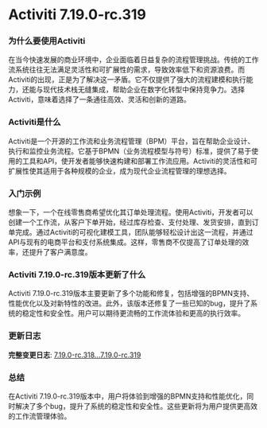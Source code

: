 # Activiti 7.19.0-rc.319
### 为什么要使用Activiti

在当今快速发展的商业环境中，企业面临着日益复杂的流程管理挑战。传统的工作流系统往往无法满足灵活性和可扩展性的需求，导致效率低下和资源浪费。而Activiti的出现，正是为了解决这一矛盾。它不仅提供了强大的流程建模和执行能力，还能与现代技术栈无缝集成，帮助企业在数字化转型中保持竞争力。选择Activiti，意味着选择了一条通往高效、灵活和创新的道路。

### Activiti是什么

Activiti是一个开源的工作流和业务流程管理（BPM）平台，旨在帮助企业设计、执行和监控业务流程。它基于BPMN（业务流程模型与符号）标准，提供了易于使用的工具和API，使开发者能够快速构建和部署工作流应用。Activiti的灵活性和可扩展性使其适用于各种规模的企业，成为现代企业流程管理的理想选择。

### 入门示例

想象一下，一个在线零售商希望优化其订单处理流程。使用Activiti，开发者可以创建一个工作流，从客户下单开始，经过库存检查、支付处理、发货安排，直到订单完成。通过Activiti的可视化建模工具，团队能够轻松设计出这一流程，并通过API与现有的电商平台和支付系统集成。这样，零售商不仅提高了订单处理的效率，还提升了客户满意度。

### Activiti 7.19.0-rc.319版本更新了什么

Activiti 7.19.0-rc.319版本主要更新了多个功能和修复，包括增强的BPMN支持、性能优化以及对新特性的改进。此外，该版本还修复了一些已知的bug，提升了系统的稳定性和安全性。用户可以期待更流畅的工作流体验和更高的执行效率。

### 更新日志

**完整变更日志**: [7.19.0-rc.318...7.19.0-rc.319](https://github.com/Activiti/Activiti/compare/7.19.0-rc.318...7.19.0-rc.319)

### 总结

在Activiti 7.19.0-rc.319版本中，用户将体验到增强的BPMN支持和性能优化，同时解决了多个bug，提升了系统的稳定性和安全性。这些更新将为用户提供更高效的工作流管理体验。